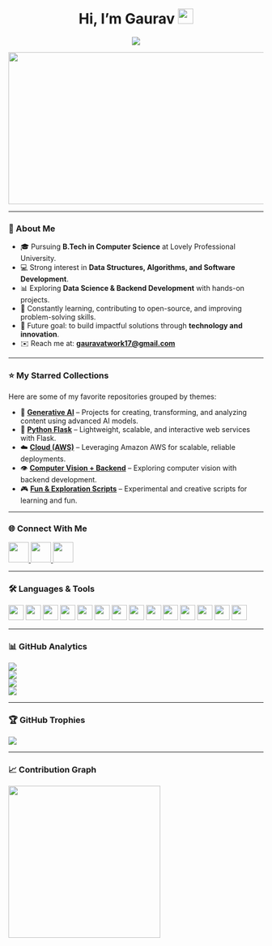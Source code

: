 <div align="center">

# Hi, I’m Gaurav <img src="https://raw.githubusercontent.com/debdutgoswami/debdutgoswami/master/assets/gifs/Hi.gif" width="30px">

![](https://komarev.com/ghpvc/?username=ohnogaurav&color=blue)

</div>

<div align="center">
  <img height="300" width="800" src="https://i.giphy.com/media/v1.Y2lkPTc5MGI3NjExbDA0enJvNGNxaXA4NWFoenJoejl5b2t4dWRyM2kwYmxjZTFzOHEyNiZlcD12MV9pbnRlcm5hbF9naWZfYnlfaWQmY3Q9Zw/8nffaiMCPq1HCBCtOk/giphy.gif" />
</div>


---

### 💫 About Me  

- 🎓 Pursuing **B.Tech in Computer Science** at Lovely Professional University.  
- 💻 Strong interest in **Data Structures, Algorithms, and Software Development**.  
- 📊 Exploring **Data Science & Backend Development** with hands-on projects.  
- 🌱 Constantly learning, contributing to open-source, and improving problem-solving skills.  
- 🚀 Future goal: to build impactful solutions through **technology and innovation**.  
- ✉️ Reach me at: **gauravatwork17@gmail.com**

---

### ⭐ My Starred Collections  

Here are some of my favorite repositories grouped by themes:

- 📌 [**Generative AI**](https://github.com/stars/ohnogaurav/lists/generative-ai) – Projects for creating, transforming, and analyzing content using advanced AI models.  
- 🐍 [**Python Flask**](https://github.com/stars/ohnogaurav/lists/python-flask) – Lightweight, scalable, and interactive web services with Flask.  
- ☁️ [**Cloud (AWS)**](https://github.com/stars/ohnogaurav/lists/cloud-aws) – Leveraging Amazon AWS for scalable, reliable deployments.  
- 👁️ [**Computer Vision + Backend**](https://github.com/stars/ohnogaurav/lists/computer-vision-backend) – Exploring computer vision with backend development.  
- 🎮 [**Fun & Exploration Scripts**](https://github.com/stars/ohnogaurav/lists/scripts-for-fun-exploration) – Experimental and creative scripts for learning and fun.  

---
### 🌐 Connect With Me  

<div align="left">
  <a href="https://www.linkedin.com/in/gauravconnects/" target="_blank">
    <img src="https://img.shields.io/static/v1?message=LinkedIn&logo=linkedin&label=&color=0077B5&logoColor=white&style=for-the-badge" height="40" />
  </a>
  <a href="https://leetcode.com/u/ohnogaurav/" target="_blank">
    <img src="https://img.shields.io/static/v1?message=LeetCode&logo=leetcode&label=&color=FFA116&logoColor=white&style=for-the-badge" height="40" />
  </a>
  <a href="https://stackoverflow.com/users/20703607/gaurav-kumar" target="_blank">
    <img src="https://img.shields.io/static/v1?message=StackOverflow&logo=stackoverflow&label=&color=FE7A16&logoColor=white&style=for-the-badge" height="40" />
  </a>
</div>

---

### 🛠️ Languages & Tools  

<div align="left">
  <img src="https://img.shields.io/badge/C-A8B9CC?logo=c&logoColor=black&style=for-the-badge" height="30"/>
  <img src="https://img.shields.io/badge/C++-00599C?logo=cplusplus&logoColor=white&style=for-the-badge" height="30"/>
  <img src="https://img.shields.io/badge/Python-3776AB?logo=python&logoColor=white&style=for-the-badge" height="30"/>
  <img src="https://img.shields.io/badge/R-276DC3?logo=r&logoColor=white&style=for-the-badge" height="30"/>
  <img src="https://img.shields.io/badge/HTML5-E34F26?logo=html5&logoColor=white&style=for-the-badge" height="30"/>
  <img src="https://img.shields.io/badge/CSS3-1572B6?logo=css3&logoColor=white&style=for-the-badge" height="30"/>
  <img src="https://img.shields.io/badge/JavaScript-F7DF1E?logo=javascript&logoColor=black&style=for-the-badge" height="30"/>
  <img src="https://img.shields.io/badge/MySQL-4479A1?logo=mysql&logoColor=white&style=for-the-badge" height="30"/>
  <img src="https://img.shields.io/badge/PostgreSQL-4169E1?logo=postgresql&logoColor=white&style=for-the-badge" height="30"/>
  <img src="https://img.shields.io/badge/Git-F05032?logo=git&logoColor=white&style=for-the-badge" height="30"/>
  <img src="https://img.shields.io/badge/GitHub-181717?logo=github&logoColor=white&style=for-the-badge" height="30"/>
  <img src="https://img.shields.io/badge/Google Cloud-4285F4?logo=googlecloud&logoColor=white&style=for-the-badge" height="30"/>
  <img src="https://img.shields.io/badge/Linux-FCC624?logo=linux&logoColor=black&style=for-the-badge" height="30"/>
  <img src="https://img.shields.io/badge/VS Code-007ACC?logo=visualstudiocode&logoColor=white&style=for-the-badge" height="30"/>
</div>

---


### 📊 GitHub Analytics  

![](https://github-readme-stats.vercel.app/api?username=ohnogaurav&theme=nightowl&hide_border=false&include_all_commits=true&count_private=true)  
![](https://github-readme-streak-stats.herokuapp.com/?user=ohnogaurav&theme=nightowl&hide_border=false)  
![](https://github-readme-stats.vercel.app/api/top-langs/?username=ohnogaurav&theme=nightowl&hide_border=false&layout=compact)  
![](https://github-contributor-stats.vercel.app/api?username=ohnogaurav&limit=5&theme=radical&combine_all_yearly_contributions=true)  

---

### 🏆 GitHub Trophies  

![](https://github-profile-trophy.vercel.app/?username=ohnogaurav&theme=darkhub&no-frame=false&margin-w=4)

---

### 📈 Contribution Graph  

<img src="https://github-readme-activity-graph.vercel.app/graph?username=ohnogaurav&theme=redical&area=true&hide_border=true" height="300" />
